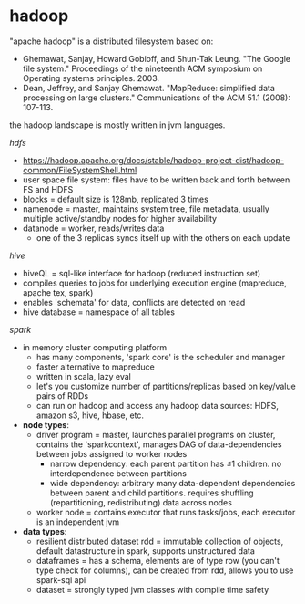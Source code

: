 # hadoop

"apache hadoop" is a distributed filesystem based on:

- Ghemawat, Sanjay, Howard Gobioff, and Shun-Tak Leung. "The Google file system." Proceedings of the nineteenth ACM symposium on Operating systems principles. 2003.
- Dean, Jeffrey, and Sanjay Ghemawat. "MapReduce: simplified data processing on large clusters." Communications of the ACM 51.1 (2008): 107-113.

the hadoop landscape is mostly written in jvm languages.

*hdfs*

- https://hadoop.apache.org/docs/stable/hadoop-project-dist/hadoop-common/FileSystemShell.html
- user space file system: files have to be written back and forth between FS and HDFS
- blocks = default size is 128mb, replicated 3 times
- namenode = master, maintains system tree, file metadata, usually multiple active/standby nodes for higher availability
- datanode = worker, reads/writes data
	- one of the 3 replicas syncs itself up with the others on each update

*hive*

- hiveQL = sql-like interface for hadoop (reduced instruction set)
- compiles queries to jobs for underlying execution engine (mapreduce, apache tex, spark)
- enables 'schemata' for data, conflicts are detected on read
- hive database = namespace of all tables

*spark*

- in memory cluster computing platform
	- has many components, 'spark core' is the scheduler and manager
	- faster alternative to mapreduce
	- written in scala, lazy eval
	- let's you customize number of partitions/replicas based on key/value pairs of RDDs
	- can run on hadoop and access any hadoop data sources: HDFS, amazon s3, hive, hbase, etc.
- **node types**:
	- driver program = master, launches parallel programs on cluster, contains the 'sparkcontext', manages DAG of data-dependencies between jobs assigned to worker nodes
		- narrow dependency: each parent partition has ≤1 children. no interdependence between partitions
		- wide dependency: arbitrary many data-dependent dependencies between parent and child partitions. requires shuffling (repartitioning, redistributing) data across nodes
	- worker node = contains executor that runs tasks/jobs, each executor is an independent jvm
- **data types**:
	- resilient distributed dataset rdd = immutable collection of objects, default datastructure in spark, supports unstructured data
	- dataframes = has a schema, elements are of type row (you can't type check for columns), can be created from rdd, allows you to use spark-sql api
	- dataset = strongly typed jvm classes with compile time safety

